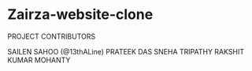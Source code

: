# Zairza-website-clone

PROJECT CONTRIBUTORS 

SAILEN SAHOO (@13thALine)
PRATEEK DAS
SNEHA TRIPATHY
RAKSHIT KUMAR MOHANTY

            
